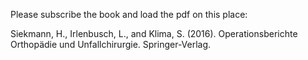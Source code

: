 Please subscribe the book and load the pdf on this place:

Siekmann, H., Irlenbusch, L., and Klima, S. (2016). Operationsberichte Orthopädie und Unfallchirurgie. Springer-Verlag.
